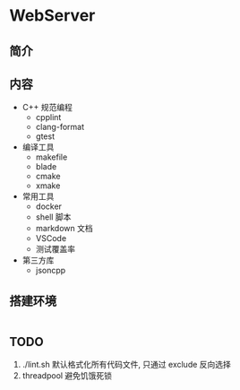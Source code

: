 # WebServer

## 简介

## 内容

* C++ 规范编程
  * cpplint
  * clang-format
  * gtest
* 编译工具
  * makefile
  * blade
  * cmake
  * xmake
* 常用工具
  * docker
  * shell 脚本
  * markdown 文档
  * VSCode
  * 测试覆盖率
* 第三方库
  * jsoncpp

## 搭建环境

```bash
```

## TODO

1. ./lint.sh 默认格式化所有代码文件, 只通过 exclude 反向选择
2. threadpool 避免饥饿死锁
